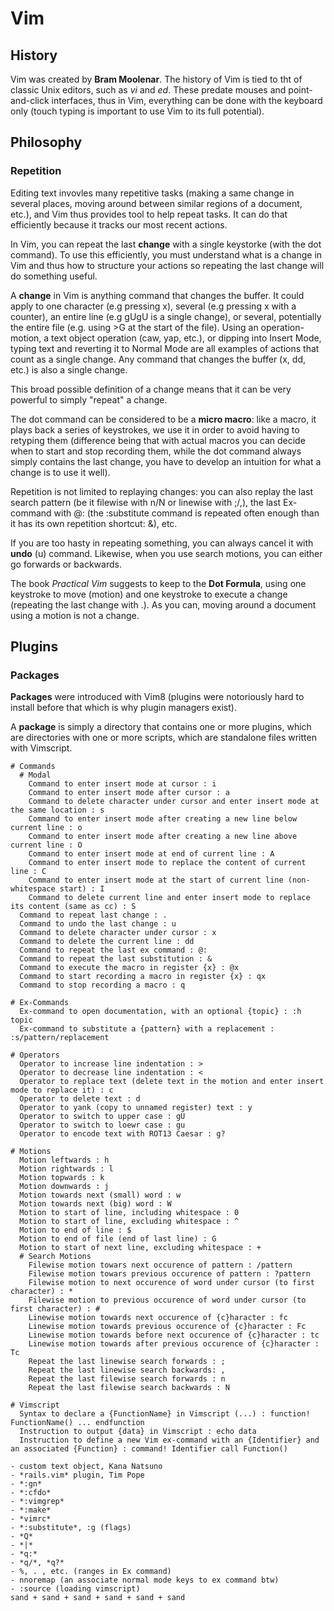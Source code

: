 # Vim

## History

Vim was created by **Bram Moolenar**. The history of Vim is tied to tht of 
classic Unix editors, such as *vi* and *ed*. These predate mouses and 
point-and-click interfaces, thus in Vim, everything can be done with the 
keyboard only (touch typing is important to use Vim to its full potential).

## Philosophy

### Repetition

Editing text invovles many repetitive tasks (making a same change in several
places, moving around between similar regions of a document, etc.), and Vim
thus provides tool to help repeat tasks. It can do that efficiently because it
tracks our most recent actions.

In Vim, you can repeat the last **change** with a single keystorke (with the dot
command). To use this efficiently, you must understand what is a change in Vim 
and thus how to structure your actions so repeating the last change will do
something useful.

A **change** in Vim is anything command that changes the buffer. It could apply
to one character (e.g pressing x), several (e.g pressing x with a counter), an
entire line (e.g gUgU is a single change), or several, potentially the entire
file (e.g. using >G at the start of the file). Using an operation-motion, a 
text object operation (caw, yap, etc.), or dipping into Insert Mode,
typing text and reverting it to Normal Mode are all examples of actions that 
count as a single change. Any command that changes the buffer (x, dd, etc.)
is also a single change.

This broad possible definition of a change means that it can be very powerful
to simply "repeat" a change.

The dot command can be considered to be a **micro macro**: like a macro, it 
plays back a series of keystrokes, we use it in order to avoid having to 
retyping them (difference being that with actual macros you can decide when to
start and stop recording them, while the dot command always simply contains the
last change, you have to develop an intuition for what a change is to use it
well).

Repetition is not limited to replaying changes: you can also replay the last
search pattern (be it filewise with n/N or linewise with ;/,), the last
Ex-command with @: (the :substitute command is repeated often enough than it has
its own repetition shortcut: &), etc.

If you are too hasty in repeating something, you can always cancel it with
**undo** (u) command. Likewise, when you use search motions, you can either
go forwards or backwards.

The book *Practical Vim* suggests to keep to the **Dot Formula**, using one
keystroke to move (motion) and one keystroke to execute a change (repeating the
last change with .). As you can, moving around a document using a motion is 
not a change.

## Plugins

### Packages

**Packages** were introduced with Vim8 (plugins were notoriously hard to install
before that which is why plugin managers exist).

A **package** is simply a directory that contains one or more plugins, which
are directories with one or more scripts, which are standalone files written
with Vimscript.



```aln
# Commands
  # Modal
    Command to enter insert mode at cursor : i
    Command to enter insert mode after cursor : a
    Command to delete character under cursor and enter insert mode at the same location : s
    Command to enter insert mode after creating a new line below current line : o
    Command to enter insert mode after creating a new line above current line : O
    Command to enter insert mode at end of current line : A
    Command to enter insert mode to replace the content of current line : C
    Command to enter insert mode at the start of current line (non-whitespace start) : I
    Command to delete current line and enter insert mode to replace its content (same as cc) : S
  Command to repeat last change : .
  Command to undo the last change : u
  Command to delete character under cursor : x
  Command to delete the current line : dd 
  Command to repeat the last ex command : @:
  Command to repeat the last substitution : &
  Command to execute the macro in register {x} : @x
  Command to start recording a macro in register {x} : qx
  Command to stop recording a macro : q

# Ex-Commands
  Ex-command to open documentation, with an optional {topic} : :h topic
  Ex-command to substitute a {pattern} with a replacement : :s/pattern/replacement
  
# Operators
  Operator to increase line indentation : >
  Operator to decrease line indentation : <
  Operator to replace text (delete text in the motion and enter insert mode to replace it) : c
  Operator to delete text : d
  Operator to yank (copy to unnamed register) text : y
  Operator to switch to upper case : gU
  Operator to switch to loewr case : gu
  Operator to encode text with ROT13 Caesar : g?

# Motions
  Motion leftwards : h
  Motion rightwards : l
  Motion topwards : k
  Motion downwards : j
  Motion towards next (small) word : w
  Motion towards next (big) word : W
  Motion to start of line, including whitespace : 0
  Motion to start of line, excluding whitespace : ^
  Motion to end of line : $
  Motion to end of file (end of last line) : G
  Motion to start of next line, excluding whitespace : +
  # Search Motions
    Filewise motion towars next occurence of pattern : /pattern
    Filewise motion towars previous occurence of pattern : ?pattern
    Filewise motion to next occurence of word under cursor (to first character) : *
    Filewise motion to previous occurence of word under cursor (to first character) : #
    Linewise motion towards next occurence of {c}haracter : fc
    Linewise motion towards previous occurence of {c}haracter : Fc
    Linewise motion towards before next occurence of {c}haracter : tc
    Linewise motion towards after previous occurence of {c}haracter : Tc
    Repeat the last linewise search forwards : ;
    Repeat the last linewise search backwards: ,
    Repeat the last filewise search forwards : n
    Repeat the last filewise search backwards : N

# Vimscript
  Syntax to declare a {FunctionName} in Vimscript (...) : function! FunctionName() ... endfunction
  Instruction to output {data} in Vimscript : echo data
  Instruction to define a new Vim ex-command with an {Identifier} and an associated {Function} : command! Identifier call Function()
```

```aln-temp
- custom text object, Kana Natsuno
- *rails.vim* plugin, Tim Pope
- *:gn*
- *:cfdo*
- *:vimgrep*
- *:make*
- *vimrc*
- *:substitute*, :g (flags)
- *Q*
- *|*
- *q:*
- *q/*, *q?*
- %, . , etc. (ranges in Ex command)
- nnoremap (an associate normal mode keys to ex command btw)
- :source (loading vimscript)
sand + sand + sand + sand + sand + sand
```

